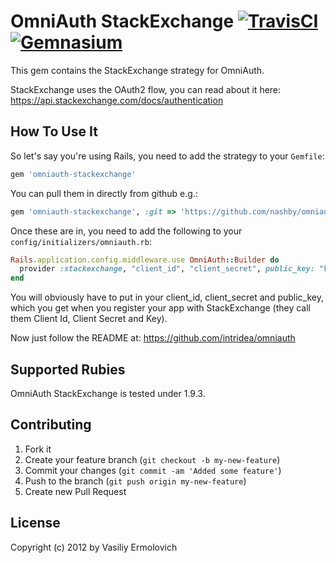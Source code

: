# OmniAuth StackExchange [![TravisCI](https://secure.travis-ci.org/nashby/omniauth-stackexchange.png?branch=master)](http://travis-ci.org/nashby/omniauth-stackexchange) [![Gemnasium](https://gemnasium.com/nashby/omniauth-stackexchange.png)](https://gemnasium.com/nashby/omniauth-stackexchange)

This gem contains the StackExchange strategy for OmniAuth.

StackExchange uses the OAuth2 flow, you can read about it here: https://api.stackexchange.com/docs/authentication

## How To Use It

So let's say you're using Rails, you need to add the strategy to your `Gemfile`:

```ruby
gem 'omniauth-stackexchange'
```

You can pull them in directly from github e.g.:

```ruby
gem 'omniauth-stackexchange', :git => 'https://github.com/nashby/omniauth-stackexchange.git'
```

Once these are in, you need to add the following to your `config/initializers/omniauth.rb`:

```ruby
Rails.application.config.middleware.use OmniAuth::Builder do
  provider :stackexchange, "client_id", "client_secret", public_key: "key"
end
```

You will obviously have to put in your client_id, client_secret and public_key, which you get when you register your app with StackExchange (they call them Client Id, Client Secret and Key).

Now just follow the README at: https://github.com/intridea/omniauth

## Supported Rubies

OmniAuth StackExchange is tested under 1.9.3.

## Contributing

1. Fork it
2. Create your feature branch (`git checkout -b my-new-feature`)
3. Commit your changes (`git commit -am 'Added some feature'`)
4. Push to the branch (`git push origin my-new-feature`)
5. Create new Pull Request

## License

Copyright (c) 2012 by Vasiliy Ermolovich

